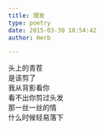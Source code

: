 ```yaml
---  
title: 理发  
type: poetry  
date: 2015-03-30 18:54:42  
author: Herb  

---  
```

头上的青茬  
是该剪了  
我从背影看你  
看不出你剪过头发  
那一丝一丝的情  
什么时候轻易落下